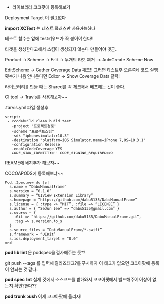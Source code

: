 
- 라이브러리 코코팟에 등록해보기

Deployment Target 이 필요없다

**import XCTest** 는 테스트 클래스만 사용가능하다

테스트 함수는 앞에 test키워드가 꼭 붙어야 한다!!

타겟을 생성한다고해서 스킴이 생성되지 않는다 만들어야 겟군..

Product -> Scheme -> Edit -> 두개의 타겟 제거 -> AutoCreate Scheme Now

EditScheme -> Gather Coverage Data 체크!! 그러면 테스트후 오른쪽에 코드 실행 횟수가 나옴  안나온다면 Editor -> Show Coverage Data 클릭!


라이브러리를 만들 때는 Shared를 꼭 체크해서 배포해는 것이 좋다.

CI tool -> Travis를 사용해보자~~

.tarvis.yml 파일 생성후

```
script:
 - xcodebuild clean build test
   -project "프로젝트경로"
   -scheme "프로젝트스킴"
   -sdk "iphonesimulator10.3"
   -destination "platform=iOS Simulator,name=iPhone 7,OS=10.3.1"
   -configuration Release
   -enableCodeCoverage YES
   CODE_SIGN_IDENTITY="" CODE_SIGNING_REQUIRED=NO
```

REAME에 배지추가 해보자~~

COCOAPODS에 등록해보쟈~~

```
Pod::Spec.new do |s|
  s.name = “DabuManualFrame”
  s.version = “0.1.0”
  s.summary = “UIView Extension Library”
  s.homepage = “https://github.com/dabu5135/DabuManualFrame”
  s.license = { :type => “MIT”, :file => “LICENSE” }
  s.author = { “SeJun Lee” => “dabu5135@gmail.com” }
  s.source = { 
    :Git => “https://github.com/dabu5135/DabuManualFrame.git”,
    :tag => s.version.to_s
  }
  s.source_files = “DabuManualFrame/*.swift”
  s.framework = “UIKit”
  s.ios.deployment_target = “8.0”
end
```

**pod lib lint** 은 podspec을 검사해주는 듯??

git push --tags 를 입력해 릴리즈태그?를 푸시하자
이 태그가 없으면 코코아팟에 등록이 안되는 것 같다.

**pod spec lint** 실제 깃에서 소스코드를 받아와서 코코아팟에서 빌드해주어 이상이 없는지 확인?한다??

**pod trunk push** 이제 코코아팟에 올리자!!